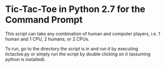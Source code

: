 # Tic-Tac-Toe in Python 2.7 for the Command Prompt

This script can take any combination of human and computer players, i.e. 1 human and 1 CPU, 2 humans, or 2 CPUs.

To run, go to the directory the script is in and run it by executing tictactoe.py or simply run the script by double clicking on it (assuming python is installed).
